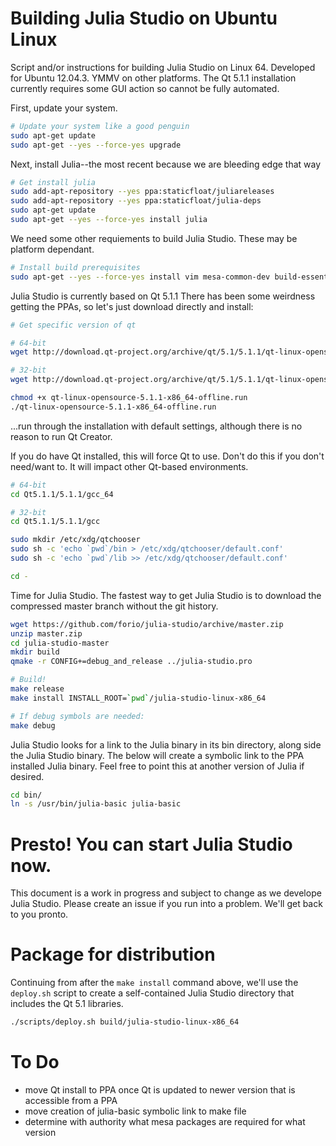 # Building Julia Studio on Ubuntu Linux

Script and/or instructions for building Julia Studio on Linux 64. Developed
for Ubuntu 12.04.3. YMMV on other platforms. The Qt 5.1.1 installation
currently requires some GUI action so cannot be fully automated.

First, update your system.

```bash
# Update your system like a good penguin
sudo apt-get update
sudo apt-get --yes --force-yes upgrade
```

Next, install Julia--the most recent because we are bleeding edge that way

```bash
# Get install julia
sudo add-apt-repository --yes ppa:staticfloat/juliareleases
sudo add-apt-repository --yes ppa:staticfloat/julia-deps
sudo apt-get update
sudo apt-get --yes --force-yes install julia
```

We need some other requiements to build Julia Studio. These may be platform dependant.

```bash
# Install build prerequisites
sudo apt-get --yes --force-yes install vim mesa-common-dev build-essential wget libglu1-mesa-dev
```

Julia Studio is currently based on Qt 5.1.1 There has been some weirdness
getting the PPAs, so let's just download directly and install:

```bash
# Get specific version of qt

# 64-bit
wget http://download.qt-project.org/archive/qt/5.1/5.1.1/qt-linux-opensource-5.1.1-x86_64-offline.run

# 32-bit
wget http://download.qt-project.org/archive/qt/5.1/5.1.1/qt-linux-opensource-5.1.1-x86-offline.run

chmod +x qt-linux-opensource-5.1.1-x86_64-offline.run
./qt-linux-opensource-5.1.1-x86_64-offline.run
```
...run through the installation with default settings, although there is no reason to run Qt Creator.

If you do have Qt installed, this will force Qt to use. Don't do this if you
don't need/want to. It will impact other Qt-based environments.

```bash
# 64-bit
cd Qt5.1.1/5.1.1/gcc_64

# 32-bit
cd Qt5.1.1/5.1.1/gcc

sudo mkdir /etc/xdg/qtchooser
sudo sh -c 'echo `pwd`/bin > /etc/xdg/qtchooser/default.conf'
sudo sh -c 'echo `pwd`/lib >> /etc/xdg/qtchooser/default.conf'

cd -
```

Time for Julia Studio. The fastest way to get Julia Studio is to download the
compressed master branch without the git history.

```bash
wget https://github.com/forio/julia-studio/archive/master.zip
unzip master.zip
cd julia-studio-master
mkdir build
qmake -r CONFIG+=debug_and_release ../julia-studio.pro

# Build!
make release
make install INSTALL_ROOT=`pwd`/julia-studio-linux-x86_64

# If debug symbols are needed:
make debug
```

Julia Studio looks for a link to the Julia binary in its bin directory, along
side the Julia Studio binary. The below will create a symbolic link to the PPA
installed Julia binary. Feel free to point this at another version of Julia if
desired.

```bash
cd bin/
ln -s /usr/bin/julia-basic julia-basic
```

# Presto!  You can start Julia Studio now.

This document is a work in progress and subject to change as we develope Julia
Studio.  Please create an issue if you run into a problem. We'll get back to
you pronto.

# Package for distribution

Continuing from after the `make install` command above, we'll use the
`deploy.sh` script to create a self-contained Julia Studio directory that
includes the Qt 5.1 libraries.

```bash
./scripts/deploy.sh build/julia-studio-linux-x86_64
```

# To Do
 * move Qt install to PPA once Qt is updated to newer version that is accessible from a PPA
 * move creation of julia-basic symbolic link to make file
 * determine with authority what mesa packages are required for what version
